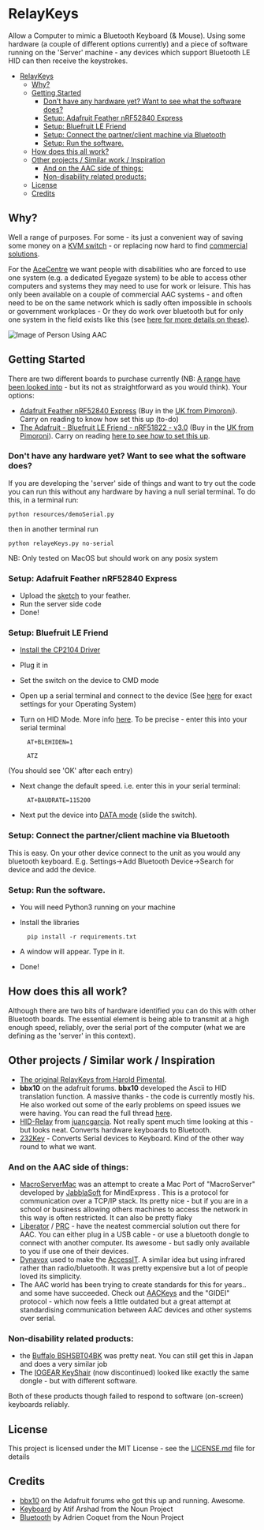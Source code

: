 # RelayKeys

Allow a Computer to mimic a Bluetooth Keyboard (& Mouse). Using some hardware (a couple of different options currently) and a piece of software running on the 'Server' machine - any devices which support Bluetooth LE HID can then receive the keystrokes.

<!--ts-->
<!--te-->

   * [RelayKeys](#relaykeys)
      * [Why?](#why)
      * [Getting Started](#getting-started)
         * [Don't have any hardware yet? Want to see what the software does?](#dont-have-any-hardware-yet-want-to-see-what-the-software-does)
         * [Setup: Adafruit Feather nRF52840 Express](#setup-adafruit-feather-nrf52840-express)
         * [Setup: Bluefruit LE Friend](#setup-bluefruit-le-friend)
         * [Setup: Connect the partner/client machine via Bluetooth](#setup-connect-the-partnerclient-machine-via-bluetooth)
         * [Setup: Run the software.](#setup-run-the-software)
      * [How does this all work?](#how-does-this-all-work)
      * [Other projects / Similar work / Inspiration](#other-projects--similar-work--inspiration)
         * [And on the AAC side of things:](#and-on-the-aac-side-of-things)
         * [Non-disability related products:](#non-disability-related-products)
      * [License](#license)
      * [Credits](#credits)

## Why?

Well a range of purposes. For some - its just a convenient way of saving some money on a [KVM switch](https://en.wikipedia.org/wiki/KVM_switch) - or replacing now hard to find [commercial solutions](https://github.com/AceCentre/RelayKeys#non-disability-related-products). 

For the [AceCentre](http://acecentre.org.uk) we want people with disabilities who are forced to use one system (e.g. a dedicated Eyegaze system) to be able to access other computers and systems they may need to use for work or leisure. This has only been available on a couple of commercial AAC systems - and often need to be on the same network which is sadly often impossible in schools or government workplaces - Or they do work over bluetooth but for only one system in the field exists like this (see [here for more details on these](#and-on-the-aac-side-of-things)). 

![Image of Person Using AAC](https://acecentre.org.uk/wp-content/uploads/2017/05/Helping-children-with-AAC-needs-1280x492.jpg)


## Getting Started

There are two different boards to purchase currently (NB: [A range have been looked into](https://forums.adafruit.com/viewtopic.php?f=53&t=145081&start=15) - but its not as straightforward as you would think). Your options:

- [Adafruit Feather nRF52840 Express](https://www.adafruit.com/product/4062) (Buy in the [UK from Pimoroni](https://shop.pimoroni.com/products/adafruit-feather-nrf52840-express)). Carry on reading to know how set this up (to-do)
- [The Adafruit - Bluefruit LE Friend - nRF51822 - v3.0](https://www.adafruit.com/product/2267) (Buy in the [UK from Pimoroni](https://shop.pimoroni.com/products/adafruit-bluefruit-le-friend-ble-4-0-nrf51822-v1-0#description)). Carry on reading [here to see how to set this up](#setup-bluefruit-le-friend). 


### Don't have any hardware yet? Want to see what the software does?

If you are developing the 'server' side of things and want to try out the code you can run this without any hardware by having a null serial terminal. To do this, in a terminal run:

	python resources/demoSerial.py

then in another terminal run

	python relayeKeys.py no-serial

NB: Only tested on MacOS but should work on any posix system


### Setup: Adafruit Feather nRF52840 Express

- Upload the [sketch](arduino_nRF52840.ino) to your feather. 
- Run the server side code
- Done!  

### Setup: Bluefruit LE Friend 

- [Install the CP2104 Driver](https://www.silabs.com/products/development-tools/software/usb-to-uart-bridge-vcp-drivers)
- Plug it in
- Set the switch on the device to CMD mode
- Open up a serial terminal and connect to the device (See [here](https://learn.adafruit.com/introducing-adafruit-ble-bluetooth-low-energy-friend/terminal-settings#terraterm-windows-5-2) for exact settings for your Operating System)
- Turn on HID Mode. More info [here](https://learn.adafruit.com/introducing-adafruit-ble-bluetooth-low-energy-friend/ble-services#at-plus-blehiden-14-31). To be precise - enter this into your serial terminal

		AT+BLEHIDEN=1

		ATZ 

(You should see 'OK' after each entry)

- Next change the default speed. i.e. enter this in your serial terminal:

		AT+BAUDRATE=115200

- Next put the device into [DATA mode](https://learn.adafruit.com/introducing-adafruit-ble-bluetooth-low-energy-friend/uart-test#blefriend-configuration-6-3) (slide the switch). 


### Setup: Connect the partner/client machine via Bluetooth

This is easy. On your other device connect to the unit as you would any bluetooth keyboard. E.g. Settings->Add Bluetooth Device->Search for device and add the device. 


### Setup: Run the software. 

- You will need Python3 running on your machine
- Install the libraries 

		pip install -r requirements.txt

- A window will appear. Type in it. 
- Done! 

## How does this all work? 

Although there are two bits of hardware identified you can do this with other Bluetooth boards. The essential element is being able to transmit at a high enough speed, reliably, over the serial port of the computer (what we are defining as the 'server' in this context). 

## Other projects / Similar work / Inspiration

- [The original RelayKeys from Harold Pimental](https://haroldpimentel.wordpress.com/2016/09/08/bluetooth-keyboard-switch-with-arduino/). 
- **bbx10** on the adafruit forums. **bbx10** developed the Ascii to HID translation function. A massive thanks - the code is currently mostly his. He also worked out some of the early problems on speed issues we were having. You can read the full thread [here](https://forums.adafruit.com/viewtopic.php?f=53&t=145081&start=15).
- [HID-Relay](https://github.com/juancgarcia/HID-Relay) from [juancgarcia](https://github.com/juancgarcia). Not really spent much time looking at this - but looks neat. Converts hardware keyboards to Bluetooth. 
- [232Key](https://www.232key.com/index.html) - Converts Serial devices to Keyboard. Kind of the other way round to what we want. 

### And on the AAC side of things:

- [MacroServerMac](http://github.com/willwade/MacroServerMac) was an attempt to create a Mac Port of "MacroServer" developed by [JabblaSoft](http://jabblasoft.com) for MindExpress . This is a protocol for communication over a TCP/IP stack. Its pretty nice - but if you are in a school or business allowing others machines to access the network in this way is often restricted. It can also be pretty flaky
- [Liberator](http://liberator.co.uk) / [PRC](http://prentrom.com) - have the neatest commercial solution out there for AAC. You can either plug in a USB cable - or use a bluetooth dongle to connect with another computer. Its awesome - but sadly only available to you if use one of their devices. 
- [Dynavox](http://tobiidynavox.com) used to make the [AccessIT](http://www.spectronics.com.au/product/accessit). A similar idea but using infrared rather than radio/bluetooth. It was pretty expensive but a lot of people loved its simplicity. 	
- The AAC world has been trying to create standards for this for years.. and some have succeeded. Check out [AACKeys](https://aacinstitute.org/aac-keys/) and the "GIDEI" protocol - which now feels a little outdated but a great attempt at standardising communication between AAC devices and other systems over serial. 

### Non-disability related products:

- the [Buffalo BSHSBT04BK](http://buffalo.jp/product/peripheral/wireless-adapter/bshsbt04bk/) was pretty neat. You can still get this in Japan and does a very similar job
- The [IOGEAR KeyShair](https://www.iogear.com/product/GKMB02) (now discontinued) looked like exactly the same dongle - but with different software.

Both of these products though failed to respond to software (on-screen) keyboards reliably. 

## License

This project is licensed under the MIT License - see the [LICENSE.md](LICENSE.md) file for details


## Credits

- [bbx10](https://forums.adafruit.com/viewtopic.php?f=53&t=145081&start=15) on the Adafruit forums who got this up and running. Awesome. 
- [Keyboard](https://thenounproject.com/search/?q=keyboard&i=1442359) by Atif Arshad from the Noun Project
- [Bluetooth](https://thenounproject.com/search/?q=bluetooth&i=1678456) by Adrien Coquet from the Noun Project